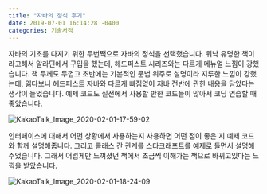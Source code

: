```yaml
---
title: "자바의 정석 후기"
date: 2019-07-01 16:14:28 -0400
categories: 기술서적
---
```

자바의 기초를 다지기 위한 두번짹으로 자바의 정석을 선택했습니다. 
워낙 유명한 책이라고해서 알라딘에서 구입을 했는데, 헤드퍼스트 시리즈와는 다르게 메뉴얼 느낌이 강했습니다.
책 두께도 두껍고 초반에는 기본적인 문법 위주로 설명이라 지루한 느낌이 강했는데,
읽다보니 헤드퍼스트 자바와 다르게 빠짐없이 자바 전반에 관한 내용을 담았다는 생각이 들었습니다.
예제 코드도 실전에서 사용할 만한 코드들이 많아서 코딩 연습할 때 좋았습니다.

![KakaoTalk_Image_2020-02-01-17-59-02](https://user-images.githubusercontent.com/45488643/73589653-90dc9f00-451c-11ea-9ada-2c0b8e08d76b.jpeg)

인터페이스에 대해서 어떤 상황에서 사용하는지 사용하면 어떤 점이 좋은 지 예제 코드와 함께 설명해줍니다.
그리고 클래스 간 관계를 스타크래프트를 예제로 들면서 설명해주었습니다. 그래서 어렵게만 느껴졌던 책에서 조금씩 이해가는 책으로 바뀌고있다는 느낌을 받았습니다.

![KakaoTalk_Image_2020-02-01-18-24-09](https://user-images.githubusercontent.com/45488643/73589956-101fa200-4520-11ea-81ce-dd7e9c247fd2.jpeg)

 


